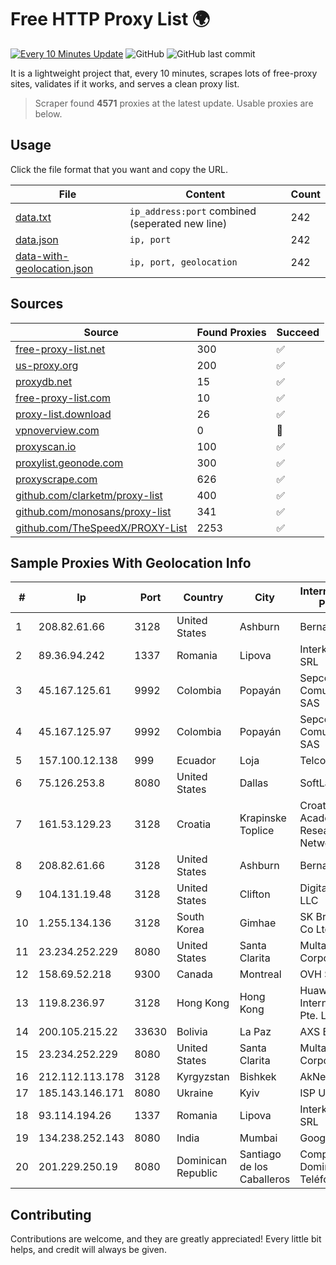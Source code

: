 
# Free HTTP Proxy List 🌍

[![Every 10 Minutes Update](https://github.com/mertguvencli/http-proxy-list/actions/workflows/main.yml/badge.svg?branch=main)](https://github.com/mertguvencli/http-proxy-list/actions/workflows/main.yml)
![GitHub](https://img.shields.io/github/license/mertguvencli/http-proxy-list)
![GitHub last commit](https://img.shields.io/github/last-commit/mertguvencli/http-proxy-list)

It is a lightweight project that, every 10 minutes, scrapes lots of free-proxy sites, validates if it works, and serves a clean proxy list.


> Scraper found **4571** proxies at the latest update. Usable proxies are below.

## Usage

Click the file format that you want and copy the URL.


|File|Content|Count|
|----|-------|-----|
|[data.txt](https://raw.githubusercontent.com/mertguvencli/http-proxy-list/main/proxy-list/data.txt)|`ip_address:port` combined (seperated new line)|242|
|[data.json](https://raw.githubusercontent.com/mertguvencli/http-proxy-list/main/proxy-list/data.json)|`ip, port`|242|
|[data-with-geolocation.json](https://raw.githubusercontent.com/mertguvencli/http-proxy-list/main/proxy-list/data-with-geolocation.json)|`ip, port, geolocation`|242|

## Sources

|Source|Found Proxies|Succeed|
|------|-------------|-------|
|[free-proxy-list.net](https://free-proxy-list.net)|300|✅|
|[us-proxy.org](https://www.us-proxy.org)|200|✅|
|[proxydb.net](http://proxydb.net)|15|✅|
|[free-proxy-list.com](https://free-proxy-list.com/?page=&port=&type%5B%5D=http&type%5B%5D=https&up_time=0&search=Search)|10|✅|
|[proxy-list.download](https://www.proxy-list.download/HTTP)|26|✅|
|[vpnoverview.com](https://vpnoverview.com/privacy/anonymous-browsing/free-proxy-servers)|0|🚫|
|[proxyscan.io](https://www.proxyscan.io)|100|✅|
|[proxylist.geonode.com](https://proxylist.geonode.com/api/proxy-list?limit=300&page=1&sort_by=lastChecked&sort_type=desc&protocols=http,https)|300|✅|
|[proxyscrape.com](https://api.proxyscrape.com/v2/?request=displayproxies&protocol=http&timeout=10000&country=all&ssl=all&anonymity=all)|626|✅|
|[github.com/clarketm/proxy-list](https://raw.githubusercontent.com/clarketm/proxy-list/master/proxy-list-raw.txt)|400|✅|
|[github.com/monosans/proxy-list](https://raw.githubusercontent.com/monosans/proxy-list/main/proxies/http.txt)|341|✅|
|[github.com/TheSpeedX/PROXY-List](https://raw.githubusercontent.com/TheSpeedX/PROXY-List/master/http.txt)|2253|✅|


## Sample Proxies With Geolocation Info

|#|Ip|Port|Country|City|Internet Service Provider|
|-|--|----|-------|----|-------------------------|
|1|208.82.61.66|3128|United States|Ashburn|Bernardi Sounds|
|2|89.36.94.242|1337|Romania|Lipova|Interkvm Host SRL|
|3|45.167.125.61|9992|Colombia|Popayán|Sepcom Comunicaciones SAS|
|4|45.167.125.97|9992|Colombia|Popayán|Sepcom Comunicaciones SAS|
|5|157.100.12.138|999|Ecuador|Loja|Telconet S.A|
|6|75.126.253.8|8080|United States|Dallas|SoftLayer|
|7|161.53.129.23|3128|Croatia|Krapinske Toplice|Croatian Academic and Research Network|
|8|208.82.61.66|3128|United States|Ashburn|Bernardi Sounds|
|9|104.131.19.48|3128|United States|Clifton|DigitalOcean, LLC|
|10|1.255.134.136|3128|South Korea|Gimhae|SK Broadband Co Ltd|
|11|23.234.252.229|8080|United States|Santa Clarita|Multacom Corporation|
|12|158.69.52.218|9300|Canada|Montreal|OVH SAS|
|13|119.8.236.97|3128|Hong Kong|Hong Kong|Huawei International Pte. Ltd.|
|14|200.105.215.22|33630|Bolivia|La Paz|AXS Bolivia S. A.|
|15|23.234.252.229|8080|United States|Santa Clarita|Multacom Corporation|
|16|212.112.113.178|3128|Kyrgyzstan|Bishkek|AkNet|
|17|185.143.146.171|8080|Ukraine|Kyiv|ISP UTELS|
|18|93.114.194.26|1337|Romania|Lipova|Interkvm Host SRL|
|19|134.238.252.143|8080|India|Mumbai|Google LLC|
|20|201.229.250.19|8080|Dominican Republic|Santiago de los Caballeros|Compañía Dominicana de Teléfonos S. A.|



## Contributing

Contributions are welcome, and they are greatly appreciated! Every
little bit helps, and credit will always be given.

